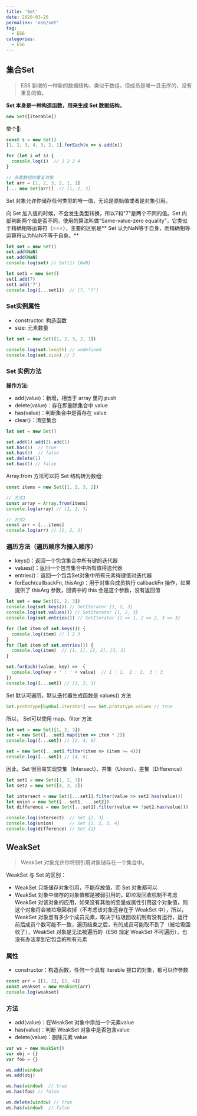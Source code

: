 ```yaml
---
title: 'Set'
date: 2020-03-26
permalink: 'es6/set'
tag:
  - ES6
categories:
  - ES6
---
```


## 集合Set

> ES6 新增的一种新的数据结构，类似于数组，但成员是唯一且无序的，没有重复的值。

**Set 本身是一种构造函数，用来生成 Set 数据结构。**

```js
new Set([iterable])
```

举个🌰:

```js
const s = new Set()
[1, 2, 3, 4, 3, 2, 1].forEach(x => s.add(x))

for (let i of s) {
  console.log(i)  // 1 2 3 4
}

// 去重数组的重复对象
let arr = [1, 2, 3, 2, 1, 1]
[... new Set(arr)]  // [1, 2, 3]
```

Set 对象允许你储存任何类型的唯一值，无论是原始值或者是对象引用。

向 Set 加入值的时候，不会发生类型转换，所以7和"7"是两个不同的值。Set 内部判断两个值是否不同，使用的算法叫做“Same-value-zero equality”，它类似于精确相等运算符（===），主要的区别是** Set 认为NaN等于自身，而精确相等运算符认为NaN不等于自身。**

```js
let set = new Set()
set.add(NaN)
set.add(NaN)
console.log(set) // Set(1) {NaN}

let set1 = new Set()
set1.add(7)
set1.add('7')
console.log([...set1])  // [7, "7"]
```

### Set实例属性

- constructor: 构造函数
- size: 元素数量

```js
let set = new Set([1, 2, 3, 2, 1])

console.log(set.length) // undefined
console.log(set.size) // 3
```

### Set 实例方法

**操作方法:**

- add(value)：新增，相当于 array 里的 push
- delete(value)：存在即删除集合中 value
- has(value)：判断集合中是否存在 value
- clear()：清空集合

```js
let set = new Set()

set.add(1).add(2).add(1)
set.has(1)  // true
set.has(3)  // false
set.delete(1)
set.has(1) // false
```

Array.from 方法可以将 Set 结构转为数组:

```js
const items = new Set([1, 2, 3, 2])

// 方式1
const array = Array.from(items)
console.log(array) // [1, 2, 3]

// 方式2
const arr = [...items]
console.log(arr) // [1, 2, 3]
```

### 遍历方法（遍历顺序为插入顺序）

- keys()：返回一个包含集合中所有键的迭代器
- values()：返回一个包含集合中所有值得迭代器
- entries()：返回一个包含Set对象中所有元素得键值对迭代器
- forEach(callbackFn, thisArg)：用于对集合成员执行 callbackFn 操作，如果提供了 thisArg 参数，回调中的 this 会是这个参数，没有返回值

```js
let set = new Set([1, 2, 3])
console.log(set.keys()) // SetIterator {1, 2, 3}
console.log(set.values()) // SetIterator {1, 2, 3}
console.log(set.entries()) // SetIterator {1 => 1, 2 => 2, 3 => 3}

for (let item of set.keys()) {
  console.log(item) // 1 2 3
}
for (let item of set.entries()) {
  console.log(item)  // [1, 1]、[2, 2]、[3, 3]
}

set.forEach((value, key) =>  {
  console.log(key + ' : ' + value)  // 1 : 1、 2 : 2、 3 : 3
})
console.log([...set]) // [1, 2, 3]
```

Set 默认可遍历，默认迭代器生成函数是 values() 方法

```js
Set.prototype[Symbol.iterator] === Set.prototype.values // true
```

所以， Set可以使用 map、filter 方法

```js
let set = new Set([1, 2, 3])
set = new Set([...set].map(item => item * 2))
console.log([...set]) // [2, 4, 6]

set = new Set([...set].filter(item => (item >= 4)))
console.log([...set]) // [4, 6]
```

因此，Set 很容易实现交集（Intersect）、并集（Union）、差集（Difference）

```js
let set1 = new Set([1, 2, 3])
let set2 = new Set([4, 3, 2])

let intersect = new Set([...set1].filter(value => set2.has(value)))
let union = new Set([...set1, ...set2])
let difference = new Set([...set1].filter(value => !set2.has(value)))

console.log(intersect)  // Set {2, 3}
console.log(union)      // Set {1, 2, 3, 4}
console.log(difference) // Set {1}
```

## WeakSet

> WeakSet 对象允许你将弱引用对象储存在一个集合中。

WeakSet 与 Set 的区别：

- WeakSet 只能储存对象引用，不能存放值，而 Set 对象都可以
- WeakSet 对象中储存的对象值都是被弱引用的，即垃圾回收机制不考虑 WeakSet 对该对象的应用，如果没有其他的变量或属性引用这个对象值，则这个对象将会被垃圾回收掉（不考虑该对象还存在于 WeakSet 中），所以，WeakSet 对象里有多少个成员元素，取决于垃圾回收机制有没有运行，运行前后成员个数可能不一致，遍历结束之后，有的成员可能取不到了（被垃圾回收了），WeakSet 对象是无法被遍历的（ES6 规定 WeakSet 不可遍历），也没有办法拿到它包含的所有元素

### 属性

- constructor：构造函数，任何一个具有 Iterable 接口的对象，都可以作参数

```js
const arr = [[1, 2], [3, 4]]
const weakset = new WeakSet(arr)
console.log(weakset)
```

### 方法

- add(value)：在WeakSet 对象中添加一个元素value
- has(value)：判断 WeakSet 对象中是否包含value
- delete(value)：删除元素 value

```js
var ws = new WeakSet()
var obj = {}
var foo = {}

ws.add(window)
ws.add(obj)

ws.has(window)  // true
ws.has(foo) // false

ws.delete(window) // true
ws.has(window)  // false
```
